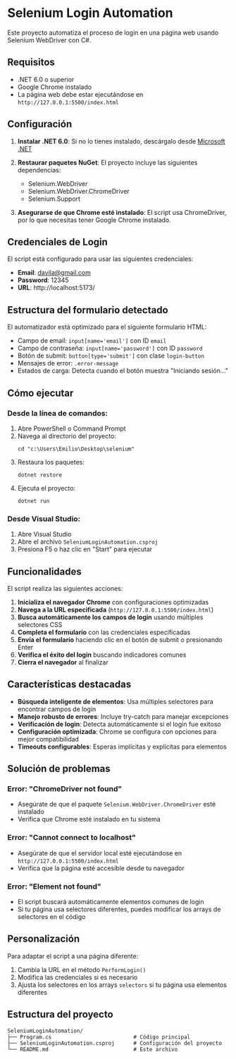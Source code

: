 # Selenium Login Automation

Este proyecto automatiza el proceso de login en una página web usando Selenium WebDriver con C#.

## Requisitos

- .NET 6.0 o superior
- Google Chrome instalado
- La página web debe estar ejecutándose en `http://127.0.0.1:5500/index.html`

## Configuración

1. **Instalar .NET 6.0**: Si no lo tienes instalado, descárgalo desde [Microsoft .NET](https://dotnet.microsoft.com/download)

2. **Restaurar paquetes NuGet**: El proyecto incluye las siguientes dependencias:
   - Selenium.WebDriver
   - Selenium.WebDriver.ChromeDriver
   - Selenium.Support

3. **Asegurarse de que Chrome esté instalado**: El script usa ChromeDriver, por lo que necesitas tener Google Chrome instalado.

## Credenciales de Login

El script está configurado para usar las siguientes credenciales:
- **Email**: davila@gmail.com
- **Password**: 12345
- **URL**: http://localhost:5173/

## Estructura del formulario detectado

El automatizador está optimizado para el siguiente formulario HTML:
- Campo de email: `input[name='email']` con ID `email`
- Campo de contraseña: `input[name='password']` con ID `password`
- Botón de submit: `button[type='submit']` con clase `login-button`
- Mensajes de error: `.error-message`
- Estados de carga: Detecta cuando el botón muestra "Iniciando sesión..."

## Cómo ejecutar

### Desde la línea de comandos:

1. Abre PowerShell o Command Prompt
2. Navega al directorio del proyecto:
   ```
   cd "c:\Users\Emilio\Desktop\selenium"
   ```
3. Restaura los paquetes:
   ```
   dotnet restore
   ```
4. Ejecuta el proyecto:
   ```
   dotnet run
   ```

### Desde Visual Studio:

1. Abre Visual Studio
2. Abre el archivo `SeleniumLoginAutomation.csproj`
3. Presiona F5 o haz clic en "Start" para ejecutar

## Funcionalidades

El script realiza las siguientes acciones:

1. **Inicializa el navegador Chrome** con configuraciones optimizadas
2. **Navega a la URL especificada** (`http://127.0.0.1:5500/index.html`)
3. **Busca automáticamente los campos de login** usando múltiples selectores CSS
4. **Completa el formulario** con las credenciales especificadas
5. **Envía el formulario** haciendo clic en el botón de submit o presionando Enter
6. **Verifica el éxito del login** buscando indicadores comunes
7. **Cierra el navegador** al finalizar

## Características destacadas

- **Búsqueda inteligente de elementos**: Usa múltiples selectores para encontrar campos de login
- **Manejo robusto de errores**: Incluye try-catch para manejar excepciones
- **Verificación de login**: Detecta automáticamente si el login fue exitoso
- **Configuración optimizada**: Chrome se configura con opciones para mejor compatibilidad
- **Timeouts configurables**: Esperas implícitas y explícitas para elementos

## Solución de problemas

### Error: "ChromeDriver not found"
- Asegúrate de que el paquete `Selenium.WebDriver.ChromeDriver` esté instalado
- Verifica que Chrome esté instalado en tu sistema

### Error: "Cannot connect to localhost"
- Asegúrate de que el servidor local esté ejecutándose en `http://127.0.0.1:5500/index.html`
- Verifica que la página esté accesible desde tu navegador

### Error: "Element not found"
- El script buscará automáticamente elementos comunes de login
- Si tu página usa selectores diferentes, puedes modificar los arrays de selectores en el código

## Personalización

Para adaptar el script a una página diferente:

1. Cambia la URL en el método `PerformLogin()`
2. Modifica las credenciales si es necesario
3. Ajusta los selectores en los arrays `selectors` si tu página usa elementos diferentes

## Estructura del proyecto

```
SeleniumLoginAutomation/
├── Program.cs                          # Código principal
├── SeleniumLoginAutomation.csproj      # Configuración del proyecto
└── README.md                           # Este archivo
```

